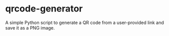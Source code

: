 # qrcode-generator
A simple Python script to generate a QR code from a user-provided link and save it as a PNG image.
